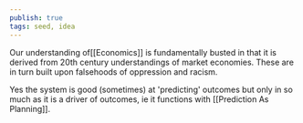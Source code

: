 ```yaml
---
publish: true
tags: seed, idea
---
```

Our understanding of[[Economics]] is fundamentally busted in that it is derived from 20th century understandings of market economies. These are in turn built upon falsehoods of oppression and racism. 

Yes the system is good (sometimes) at 'predicting' outcomes but only in so much as it is a driver of outcomes, ie it functions with [[Prediction As Planning]].

